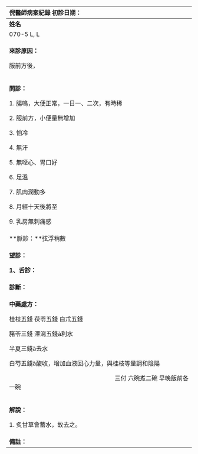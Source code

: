 ﻿|**倪醫師病案紀錄**                初診日期：|
| :- |
|**姓名**|**性別**|**年齡及體型**|**來診日期**|
|070-5 L, L|女|29歲，嬌小|20080411|
|<p>**來診原因：**</p><p>服前方後， </p>|
|<p>**問診：**</p><p>1. 腸鳴，大便正常，一日一、二次，有時稀</p><p>2. 服前方，小便量無增加</p><p>3. 怕冷</p><p>4. 無汗</p><p>5. 無噁心、胃口好</p><p>6. 足溫</p><p>7. 肌肉潤動多</p><p>8. 月經十天後將至</p><p>9. 乳房無刺痛感</p>|
|**脈診：**弦浮稍數|
|<p>**望診：**</p><p>**1、舌診：**</p>|
|**診斷：**|
|<p>**中藥處方：**</p><p>桂枝五錢  茯苓五錢  白朮五錢  </p><p>豬苓三錢  澤瀉五錢à利水</p><p>半夏三錢à去水  </p><p>白芍五錢à酸收，增加血液回心力量，與桂枝等量調和陰陽</p><p>`                                   `三付  六碗煮二碗  早晚飯前各一碗</p>|
|<p>**解說：**</p><p>1. 炙甘草會蓄水，故去之。</p>|
|**備註：**|


